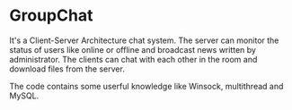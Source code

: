 # GroupChat

It's a Client-Server Architecture chat system. 
The server can monitor the status of users like online or offline and broadcast news written by administrator. 
The clients can chat with each other in the room and download files from the server.  

The code contains some userful knowledge like Winsock, multithread and MySQL.
